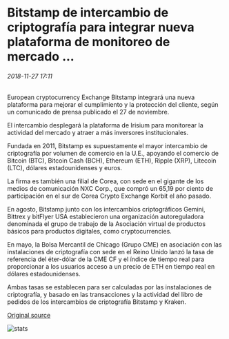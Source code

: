 # Bitstamp de intercambio de criptografía para integrar nueva plataforma de monitoreo de mercado ...

###### 2018-11-27 17:11

European cryptocurrency Exchange Bitstamp integrará una nueva plataforma para mejorar el cumplimiento y la protección del cliente, según un comunicado de prensa publicado el 27 de noviembre.

El intercambio desplegará la plataforma de Irisium para monitorear la actividad del mercado y atraer a más inversores institucionales.

Fundada en 2011, Bitstamp es supuestamente el mayor intercambio de criptografía por volumen de comercio en la U.E., apoyando el comercio de Bitcoin (BTC), Bitcoin Cash (BCH), Ethereum (ETH), Ripple (XRP), Litecoin (LTC), dólares estadounidenses y euros.

La firma es también una filial de Corea, con sede en el gigante de los medios de comunicación NXC Corp., que compró un 65,19 por ciento de participación en el sur de Corea Crypto Exchange Korbit el año pasado.

En agosto, Bitstamp junto con los intercambios criptográficos Gemini, Bittrex y bitFlyer USA establecieron una organización autoreguladora denominada el grupo de trabajo de la Asociación virtual de productos básicos para productos digitales, como cryptocurrencies.

En mayo, la Bolsa Mercantil de Chicago (Grupo CME) en asociación con las instalaciones de criptografía con sede en el Reino Unido lanzó la tasa de referencia del éter-dólar de la CME CF y el índice de tiempo real para proporcionar a los usuarios acceso a un precio de ETH en tiempo real en dólares estadounidenses.

Ambas tasas se establecen para ser calculadas por las instalaciones de criptografía, y basado en las transacciones y la actividad del libro de pedidos de los intercambios de criptografía Bitstamp y Kraken.

[Original source](https://cointelegraph.com/news/crypto-exchange-bitstamp-to-integrate-new-platform-for-market-monitoring)

![stats](https://c.statcounter.com/11760860/0/a89fa40b/1/ "stats")